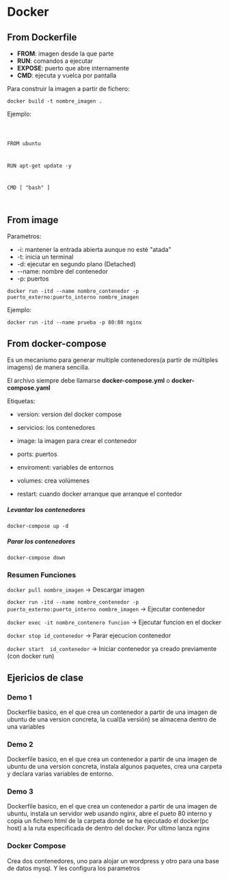 # Docker

## From Dockerfile

- **FROM**: imagen desde la que parte
- **RUN**: comandos a ejecutar
- **EXPOSE**: puerto que abre internamente
- **CMD**: ejecuta y vuelca por pantalla

Para construir la imagen a partir de fichero:

`docker build -t nombre_imagen .`

Ejemplo:

<code>

FROM ubuntu

RUN apt-get update -y

CMD [ "bash" ]

</code>

## From image

Parametros:

- -i: mantener la entrada abierta aunque no esté "atada"
- -t: inicia un terminal
- -d: ejecutar en segundo plano (Detached)
- --name: nombre del contenedor
- -p: puertos

`docker run -itd --name nombre_contenedor -p puerto_externo:puerto_interno nombre_imagen`

Ejemplo:

`docker run -itd --name prueba -p 80:80 nginx`

## From docker-compose

Es un mecanismo para generar multiple contenedores(a partir de múltiples imagens) de manera sencilla.

El archivo siempre debe llamarse **docker-compose.yml** o **docker-compose.yaml**

Etiquetas:

- version: version del docker compose

- servicios: los contenedores

- image: la imagen para crear el contenedor

- ports: puertos

- enviroment: variables de entornos

- volumes: crea volúmenes

- restart: cuando docker arranque que arranque el contedor

##### Levantar los contenedores

`docker-compose up -d`

##### Parar los contenedores

`docker-compose down`



### Resumen Funciones 

`docker pull nombre_imagen` -> Descargar imagen

`docker run -itd --name nombre_contenedor -p puerto_externo:puerto_interno nombre_imagen` -> Ejecutar contenedor

`docker exec -it nombre_contenero funcion` -> Ejecutar funcion en el docker

`docker stop id_contenedor` -> Parar ejecucion contenedor

`docker start  id_contenedor` -> Iniciar contenedor ya creado previamente (con docker run)



## Ejericios de clase

### Demo 1

Dockerfile basico, en el que crea un contenedor a partir de una imagen de ubuntu de una version concreta, la cual(la versión) se almacena dentro de una variables



### Demo 2

Dockerfile basico, en el que crea un contenedor a partir de una imagen de ubuntu de una version concreta, instala algunos paquetes, crea una carpeta y declara varias variables de entorno.



### Demo 3

Dockerfile basico, en el que crea un contenedor a partir de una imagen de ubuntu, instala un servidor web usando nginx, abre el pueto 80 interno y copia un fichero html de la carpeta donde se ha ejecutado el docker(pc host) a la ruta especificada de dentro del docker. Por ultimo lanza nginx



### Docker Compose

Crea dos contenedores, uno para alojar un wordpress y otro para una base de datos mysql. Y les configura los parametros